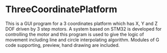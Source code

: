 # ThreeCoordinatePlatform
This is a GUI program for a 3 coordinates platform which has X, Y and Z DOF driven by 3 step motors. A system based on STM32 is developed for controlling the motor and this program is used to give the logic of movement including line and circle interpolating algorithm. Modules of G code supporting, preview, hand drawing are included.
